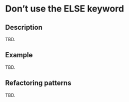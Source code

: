 # Don’t use the ELSE keyword #

## Description ##
TBD.

## Example ##
TBD.

## Refactoring patterns ##
TBD.